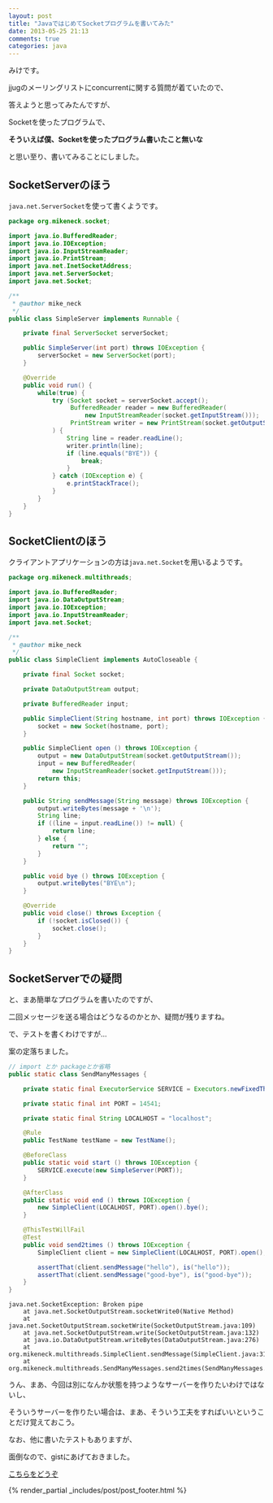 ```yaml
---
layout: post
title: "JavaではじめてSocketプログラムを書いてみた"
date: 2013-05-25 21:13
comments: true
categories: java
---
```


みけです。

jjugのメーリングリストにconcurrentに関する質問が着ていたので、

答えようと思ってみたんですが、

Socketを使ったプログラムで、

**そういえば僕、Socketを使ったプログラム書いたこと無いな**

と思い至り、書いてみることにしました。


SocketServerのほう
---

`java.net.ServerSocket`を使って書くようです。


```java SimpleServer.java
package org.mikeneck.socket;

import java.io.BufferedReader;
import java.io.IOException;
import java.io.InputStreamReader;
import java.io.PrintStream;
import java.net.InetSocketAddress;
import java.net.ServerSocket;
import java.net.Socket;

/**
 * @author mike_neck
 */
public class SimpleServer implements Runnable {

    private final ServerSocket serverSocket;

    public SimpleServer(int port) throws IOException {
        serverSocket = new ServerSocket(port);
    }

    @Override
    public void run() {
        while(true) {
            try (Socket socket = serverSocket.accept();
                 BufferedReader reader = new BufferedReader(
                     new InputStreamReader(socket.getInputStream()));
                 PrintStream writer = new PrintStream(socket.getOutputStream())
            ) {
                String line = reader.readLine();
                writer.println(line);
                if (line.equals("BYE")) {
                    break;
                }
            } catch (IOException e) {
                e.printStackTrace();
            }
        }
    }
}
```


SocketClientのほう
---

クライアントアプリケーションの方は`java.net.Socket`を用いるようです。

```java SimpleClient.java
package org.mikeneck.multithreads;

import java.io.BufferedReader;
import java.io.DataOutputStream;
import java.io.IOException;
import java.io.InputStreamReader;
import java.net.Socket;

/**
 * @author mike_neck
 */
public class SimpleClient implements AutoCloseable {

    private final Socket socket;

    private DataOutputStream output;

    private BufferedReader input;

    public SimpleClient(String hostname, int port) throws IOException {
        socket = new Socket(hostname, port);
    }

    public SimpleClient open () throws IOException {
        output = new DataOutputStream(socket.getOutputStream());
        input = new BufferedReader(
            new InputStreamReader(socket.getInputStream()));
        return this;
    }

    public String sendMessage(String message) throws IOException {
        output.writeBytes(message + '\n');
        String line;
        if ((line = input.readLine()) != null) {
            return line;
        } else {
            return "";
        }
    }

    public void bye () throws IOException {
        output.writeBytes("BYE\n");
    }

    @Override
    public void close() throws Exception {
        if (!socket.isClosed()) {
            socket.close();
        }
    }
}

```

SocketServerでの疑問
---

と、まあ簡単なプログラムを書いたのですが、

二回メッセージを送る場合はどうなるのかとか、疑問が残りますね。

で、テストを書くわけですが…

案の定落ちました。

```java SendManyMessages.java
// import とか packageとか省略
public static class SendManyMessages {

    private static final ExecutorService SERVICE = Executors.newFixedThreadPool(1);

    private static final int PORT = 14541;

    private static final String LOCALHOST = "localhost";

    @Rule
    public TestName testName = new TestName();

    @BeforeClass
    public static void start () throws IOException {
        SERVICE.execute(new SimpleServer(PORT));
    }

    @AfterClass
    public static void end () throws IOException {
        new SimpleClient(LOCALHOST, PORT).open().bye();
    }

    @ThisTestWillFail
    @Test
    public void send2times () throws IOException {
        SimpleClient client = new SimpleClient(LOCALHOST, PORT).open();

        assertThat(client.sendMessage("hello"), is("hello"));
        assertThat(client.sendMessage("good-bye"), is("good-bye"));
    }
}
```

```
java.net.SocketException: Broken pipe
	at java.net.SocketOutputStream.socketWrite0(Native Method)
	at java.net.SocketOutputStream.socketWrite(SocketOutputStream.java:109)
	at java.net.SocketOutputStream.write(SocketOutputStream.java:132)
	at java.io.DataOutputStream.writeBytes(DataOutputStream.java:276)
	at org.mikeneck.multithreads.SimpleClient.sendMessage(SimpleClient.java:31)
	at org.mikeneck.multithreads.SendManyMessages.send2times(SendManyMessages.java:37)
```

うん、まあ、今回は別になんか状態を持つようなサーバーを作りたいわけではないし、

そういうサーバーを作りたい場合は、まあ、そういう工夫をすればいいということだけ覚えておこう。

なお、他に書いたテストもありますが、

面倒なので、gistにあげておきました。

[こちらをどうぞ](https://gist.github.com/mike-neck/5649095)

{% render_partial _includes/post/post_footer.html %}


